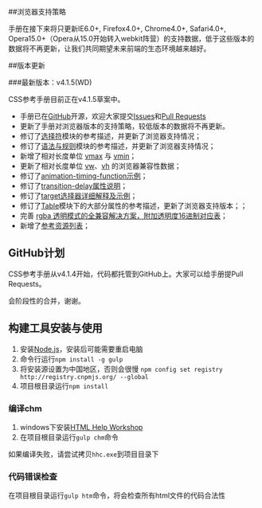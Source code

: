 ##浏览器支持策略

手册在接下来将只更新IE6.0+, Firefox4.0+, Chrome4.0+, Safari4.0+, Opera15.0+（Opera从15.0开始转入webkit阵营）的支持数据，低于这些版本的数据将不再更新，让我们共同期望未来前端的生态环境越来越好。

##版本更新

###最新版本：v4.1.5(WD)

CSS参考手册目前正在v4.1.5草案中。

* 手册已在[GitHub](https://github.com/doyoe/css-handbook)开源，欢迎大家提交[Issues](https://github.com/doyoe/css-handbook/issues)和[Pull Requests](https://github.com/doyoe/css-handbook/pulls)
* 更新了手册对浏览器版本的支持策略，较低版本的数据将不再更新。</li>
* 修订了[选择符](http://css.doyoe.com/selectors/index.htm)模块的参考描述，并更新了浏览器支持情况；
* 修订了[语法与规则](http://css.doyoe.com/rules/index.htm)模块的参考描述，并更新了浏览器支持情况；
* 新增了相对长度单位 [vmax](http://css.doyoe.com/units/length/vmax.htm) 与 [vmin](http://css.doyoe.com/units/length/vmin.htm)；
* 更新了相对长度单位 [vw](http://css.doyoe.com/units/length/vw.htm)、[vh](http://css.doyoe.com/units/length/vh.htm) 的浏览器兼容性数据；
* 修订了[animation-timing-function示例](http://css.doyoe.com/properties/transition/transition-timing-function.htm)；
* 修订了[transition-delay属性说明](http://css.doyoe.com/properties/transition/transition-delay.htm)；
* 修订了[target选择器详细解释及示例](http://css.doyoe.com/selectors/pseudo-classes/target.htm)；
* 修订了[Table](http://css.doyoe.com/properties/table/index.htm)模块下的大部分属性的参考描述，更新了浏览器支持版本；；
* 完善 [rgba 透明模式的全兼容解决方案，附加透明度16进制对应表](http://css.doyoe.com/values/color/rgba.htm)；
* 新增了[参考资源列表](http://css.doyoe.com/experience/refer.htm)；

## GitHub计划

CSS参考手册从v4.1.4开始，代码都托管到GitHub上。大家可以给手册提Pull Requests。

会阶段性的合并，谢谢。

## 构建工具安装与使用

1. 安装[Node.js](http://nodejs.org/download/)，安装后可能需要重启电脑
1. 命令行运行`npm install -g gulp `
1. 将安装源设置为中国地区，否则会很慢 `npm config set registry http://registry.cnpmjs.org/ --global`
1. 项目根目录运行`npm install`

### 编译chm

1. windows下安装[HTML Help Workshop](http://download.microsoft.com/download/0/A/9/0A939EF6-E31C-430F-A3DF-DFAE7960D564/htmlhelp.exe)
1. 在项目根目录运行`gulp chm`命令

如果编译失败，请尝试拷贝`hhc.exe`到项目目录下

### 代码错误检查

在项目根目录运行`gulp htm`命令，将会检查所有html文件的代码合法性
